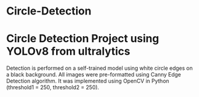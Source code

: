 # Circle-Detection
# Circle Detection Project using YOLOv8 from ultralytics
Detection is performed on a self-trained model using white circle edges on a black background.
All images were pre-formatted using Canny Edge Detection algorithm. It was implemented using OpenCV in Python (threshold1 = 250, threshold2 = 250).
